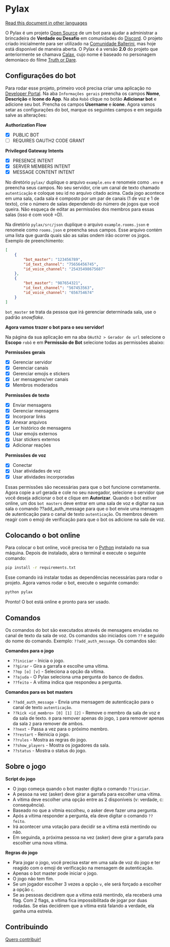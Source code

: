 # Pylax

[Read this document in other languages](../global_docs.md)

O Pylax é um projeto [Open Source](https://pt.wikipedia.org/wiki/C%C3%B3digo_aberto) de um bot para ajudar a administrar a brincadeira de **Verdade ou Desafio** em comunidades do [Discord](https://discord.com/). O projeto criado inicialmente para ser utilizado na [Comunidade Ballerini](https://discord.gg/wagxzStdcR), mas hoje está disponível de maneira aberta. O Pylax é a versão **2.0** do projeto que anteriormente se chamava [Calax](https://github.com/MateusSantosMeuBem/calax_v_python), cujo nome é baseado no personagem demoníaco do filme [Truth or Dare](https://pt.wikipedia.org/wiki/Truth_or_Dare_(2018)).

## Configurações do bot
Para rodar esse projeto, primeiro você precisa criar uma aplicação no [Developer Portal](https://discord.com/developers/applications). Na aba `Informações gerais` preencha os campos **Nome**, **Descrição** e **Icone do App**. Na aba `Robô` clique no botão **Adicionar bot** e adicione seu bot. Prencha os campos **Username** e **ícone**. Agora vamos setar as configurações do bot, marque os seguintes campos e em seguida salve as alterações:

**Authorization Flow**
- [X] PUBLIC BOT
- [ ] REQUIRES OAUTH2 CODE GRANT

**Privileged Gateway Intents**
- [X] PRESENCE INTENT
- [X] SERVER MEMBERS INTENT
- [X] MESSAGE CONTENT INTENT

No diretório `pylax/` duplique o arquivo `example.env` e renomeie como `.env` e preencha seus campos.
No seu servidor, crie um canal de texto chamado `autenticação` e coloque seu id no arquivo citado acima. Cada jogo acontece em uma sala, cada sala é composto por um par de canais (1 de voz e 1 de texto), crie o número de salas dependendo do número de jogos que você queira. Não esqueça de editar as permissões dos membros para essas salas (isso é com você =D).

Na diretório `pylax/src/json` duplique o arquivo `example.rooms.json` e renomeie como `rooms.json` e preencha seus campos.
Esse arquivo contém uma lista que guarda quais são as salas ondem irão ocorrer os jogos. Exemplo de preenchimento:
```json
[
    {
        "bot_master": "123456789",
        "id_text_channel": "75656456745",
        "id_voice_channel": "25435498675687"
    },
    {
        "bot_master": "987654321",
        "id_text_channel": "567453563",
        "id_voice_channel": "656754674"
    }
]
```
`bot_master` se trata da pessoa que irá gerenciar determinada sala, use o padrão *snowflake*.

**Agora vamos trazer o bot para o seu servidor!**

Na página da sua aplicação em na aba `OAuth2 > Gerador de url` selecione o **Escopo** `robô` e em **Permissão de Bot** selecione todas as permissões abaixo:

**Permissões gerais**
- [X] Gerenciar servidor
- [X] Gerenciar canais
- [X] Gerenciar emojis e stickers
- [X] Ler mensagens/ver canais
- [X] Membros moderados

**Permissões de texto**
- [X] Enviar mensagens
- [X] Gerenciar mensagens
- [X] Incorporar links
- [X] Anexar arquivos
- [X] Ler histórico de mensagens
- [X] Usar emojis externos
- [X] Usar stickers externos
- [X] Adicionar reações

**Permissões de voz**
- [X] Conectar
- [X] Usar atividades de voz
- [X] Usar atividades incorporadas

Essas permissões são necessárias para que o bot funcione corretamente. Agora copie a url gerada e cole no seu navegador, selecione o servidor que você deseja adicionar o bot e clique em **Autorizar**. Quando o bot estiver online, um dos `bot masters` deve entrar em uma sala de voz e digitar na sua sala o comando ??add_auth_message para que o bot envie uma mensagem de autenticação para o canal de texto `autenticação`. Os membros devem reagir com o emoji de verificação para que o bot os adicione na sala de voz.

## Colocando o bot online
Para colocar o bot online, você precisa ter o [Python](https://www.python.org/downloads/) instalado na sua máquina. Depois de instalado, abra o terminal e execute o seguinte comando:
```bash
pip install -r requirements.txt
```
Esse comando irá instalar todas as dependências necessárias para rodar o projeto. Agora vamos rodar o bot, execute o seguinte comando:
```bash
python pylax
```
Pronto! O bot está online e pronto para ser usado.

## Comandos
Os comandos do bot são executados através de mensagens enviadas no canal de texto da sala de voz. Os comandos são iniciados com `??` e seguido do nome do comando. Exemplo: `??add_auth_message`. Os comandos são:

**Comandos para o jogo**
- `??iniciar` - Inicia o jogo.
- `??girar` - Gira a garrafa e escolhe uma vítima.
- `??op [o] [v]` - Seleciona a opção da vítima.
- `??ajuda` - O Pylax seleciona uma pergunta do banco de dados.
- `??feito` - A vítima indica que respondeu a pergunta.

**Comandos para os bot masters**
- `??add_auth_message` - Envia uma mensagem de autenticação para o canal de texto `autenticação`.
- `??kick <id_membro> [0] [1] [2]` - Remove o membro da sala de voz e da sala de texto. `0` para remover apenas do jogo, `1` para remover apenas da sala `2` para remover de ambos.
- `??next` - Passa a vez para o próximo membro.
- `??restart` - Reinicia o jogo.
- `??rules` - Mostra as regras do jogo.
- `??show_players` - Mostra os jogadores da sala.
- `??status` - Mostra o status do jogo.

## Sobre o jogo
**Script do jogo**
- O jogo começa quando o bot master digita o comando `??iniciar`.
- A pessoa na vez (asker) deve girar a garrafa para escolher uma vítima.
- A vítima deve escolher uma opção entre as 2 disponíveis (v: verdade, c: consequência).
- Baseado no que a vítmia escolheu, o asker deve fazer uma pergunta.
- Após a vítima responder a pergunta, ela deve digitar o comando `??feito`.
- Irá acontecer uma votação para decidir se a vítima está mentindo ou não.
- Em seguinda, a próxima pessoa na vez (asker) deve girar a garrafa para escolher uma nova vítima.

**Regras do jogo**
- Para jogar o jogo, você precisa estar em uma sala de voz do jogo e ter reagido com o emoji de verificação na mensagem de autenticação.
- Apenas o bot master pode iniciar o jogo.
- O jogo não tem fim.
- Se um jogador escolher 3 vezes a opção `v`, ele será forçado a escolher a opção `c`.
- Se as pessoas decidirem que a vítima está mentindo, ela receberá uma flag. Com 2 flags, a vítima fica impossibilitada de jogar por duas rodadas. Se elas decidirem que a vítima está falando a verdade, ela ganha uma estrela.

## Contribuindo

[Quero contribuir!](contributing.md)